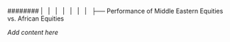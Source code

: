 ######## |   |   |   |   |   |   |   ├── Performance of Middle Eastern Equities vs. African Equities

*Add content here*